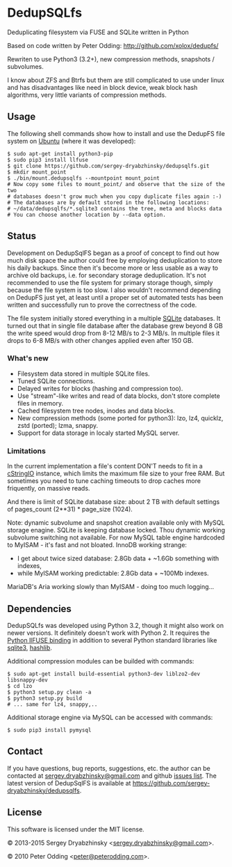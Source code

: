DedupSQLfs
==========

Deduplicating filesystem via FUSE and SQLite written in Python

Based on code written by Peter Odding: http://github.com/xolox/dedupfs/

Rewriten to use Python3 (3.2+), new compression methods, snapshots / subvolumes.

I know about ZFS and Btrfs but them are still complicated to use under linux and has disadvantages
 like need in block device, weak block hash algorithms, very little variants of compression methods.

## Usage

The following shell commands show how to install and use the DedupFS file system on [Ubuntu](http://www.ubuntu.com/)
 (where it was developed):

    $ sudo apt-get install python3-pip
    $ sudo pip3 install llfuse
    $ git clone https://github.com/sergey-dryabzhinsky/dedupsqlfs.git
    $ mkdir mount_point
    $ ./bin/mount.dedupsqlfs --mountpoint mount_point
    # Now copy some files to mount_point/ and observe that the size of the two
    # databases doesn't grow much when you copy duplicate files again :-)
    # The databases are by default stored in the following locations:
    # ~/data/dedupsqlfs/*.sqlite3 contains the tree, meta and blocks data
    # You can choose another location by --data option.

## Status

Development on DedupSqlFS began as a proof of concept to find out how much disk space the author could free by employing deduplication to store his daily backups. Since then it's become more or less usable as a way to archive old backups, i.e. for secondary storage deduplication. It's not recommended to use the file system for primary storage though, simply because the file system is too slow. I also wouldn't recommend depending on DedupFS just yet, at least until a proper set of automated tests has been written and successfully run to prove the correctness of the code.

The file system initially stored everything in a multiple [SQLite](http://www.sqlite.org/) databases.
 It turned out that in single file database after the database grew beyond 8 GB the write speed would drop
 from 8-12 MB/s to 2-3 MB/s. In multiple files it drops to 6-8 MB/s with other changes applied even after 150 GB.

### What's new

 * Filesystem data stored in multiple SQLite files.
 * Tuned SQLite connections.
 * Delayed writes for blocks (hashing and compression too).
 * Use "stream"-like writes and read of data blocks, don't store complete files in memory.
 * Cached filesystem tree nodes, inodes and data blocks.
 * New compression methods (some ported for python3): lzo, lz4, quicklz, zstd (ported); lzma, snappy.
 * Support for data storage in localy started MySQL server.

### Limitations

In the current implementation a file's content DON'T needs to fit in a [cStringIO](http://docs.python.org/library/stringio.html#module-cStringIO)
 instance, which limits the maximum file size to your free RAM. But sometimes you need to tune caching timeouts to
 drop caches more friquently, on massive reads.

And there is limit of SQLite database size: about 2 TB with default settings of pages_count (2**31) * page_size (1024).

Note: dynamic subvolume and snapshot creation available only with MySQL storage enagine.
 SQLite is keeping database locked.
 Thou dynamic working subvolume switching not available.
 For now MySQL table engine hardcoded to MyISAM - it's fast and not bloated.
 InnoDB working strange:
 - I get about twice sized database: 2.8Gb data + ~1.6Gb something with indexes,
 - while MyISAM working predictable: 2.8Gb data + ~100Mb indexes.

 MariaDB's Aria working slowly than MyISAM - doing too much logging...

## Dependencies

DedupSQLfs was developed using Python 3.2, though it might also work on newer versions. It definitely doesn't work
 with Python 2. It requires the [Python llFUSE binding](http://www.rath.org/llfuse-docs/example.html) in addition
 to several Python standard libraries like [sqlite3](http://docs.python.org/library/sqlite3.html), [hashlib](http://docs.python.org/library/hashlib.html).

Additional compression modules can be builded with commands:

    $ sudo apt-get install build-essential python3-dev liblzo2-dev libsnappy-dev
    $ cd lzo
    $ python3 setup.py clean -a
    $ python3 setup.py build
    # ... same for lz4, snappy,..

Additional storage engine via MySQL can be accessed with commands:

    $ sudo pip3 install pymysql

## Contact

If you have questions, bug reports, suggestions, etc. the author can be contacted at <sergey.dryabzhinsky@gmail.com> and
github [issues list](https://github.com/sergey-dryabzhinsky/dedupsqlfs/issues).
The latest version of DedupSqlFS is available at <https://github.com/sergey-dryabzhinsky/dedupsqlfs>.

## License

This software is licensed under the MIT license.

© 2013-2015 Sergey Dryabzhinsky &lt;<sergey.dryabzhinsky@gmail.com>&gt;.

© 2010 Peter Odding &lt;<peter@peterodding.com>&gt;.
